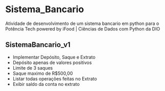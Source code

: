 # Sistema_Bancario
Atividade de desenvolvimento de um sistema bancario em python para o 
Potência Tech powered by iFood | Ciências de Dados com Python da DIO


## SistemaBancario_v1

- Implementar Depósito, Saque e Extrato
- Depósito apenas de valores positivos
- Limite de 3 saques
- Saque maximo de R$500,00
- Listar todas operações feitas no Extrato
- Exibir saldo da conta no extrato
